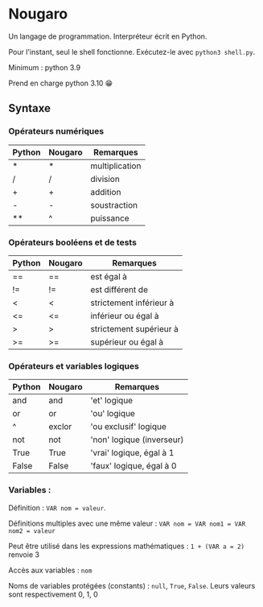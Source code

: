# Nougaro
 Un langage de programmation. Interpréteur écrit en Python.
 
 Pour l'instant, seul le shell fonctionne. Exécutez-le avec `python3 shell.py`.
 
 Minimum : python 3.9
 
 Prend en charge python 3.10 😁

## Syntaxe

### Opérateurs numériques
| Python    | Nougaro   | Remarques                 |
|-----------|-----------|---------------------------|
| *         | *         | multiplication            |
| /         | /         | division                  |
| +         | +         | addition                  |
| -         | -         | soustraction              |
| **        | ^         | puissance                 |

### Opérateurs booléens et de tests
| Python    | Nougaro   | Remarques                 |
|-----------|-----------|---------------------------|
| ==        | ==        | est égal à                |
| !=        | !=        | est différent de          |
| <         | <         | strictement inférieur à   |
| <=        | <=        | inférieur ou égal à       |
| \>        | \>        | strictement supérieur à   |
| \>=       | \>=       | supérieur ou égal à       |

### Opérateurs et variables logiques
| Python    | Nougaro   | Remarques                 |
|-----------|-----------|---------------------------|
| and       | and       | 'et' logique              |
| or        | or        | 'ou' logique              |
| ^         | exclor    | 'ou exclusif' logique     |
| not       | not       | 'non' logique (inverseur) |
| True      | True      | 'vrai' logique, égal à 1  |
| False     | False     | 'faux' logique, égal à 0  |


### Variables :

Définition : `VAR nom = valeur`.

Définitions multiples avec une même valeur : `VAR nom = VAR nom1 = VAR nom2 = valeur`

Peut être utilisé dans les expressions mathématiques : `1 + (VAR a = 2)` renvoie 3


Accès aux variables : `nom`

Noms de variables protégées (constants) : `null`, `True`, `False`. Leurs valeurs sont respectivement 0, 1, 0

